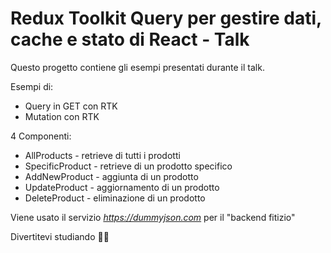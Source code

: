 # Redux Toolkit Query per gestire dati, cache e stato di React - Talk

Questo progetto contiene gli esempi presentati durante il talk.

Esempi di:

- Query in GET con RTK
- Mutation con RTK

4 Componenti:

- AllProducts - retrieve di tutti i prodotti
- SpecificProduct - retrieve di un prodotto specifico
- AddNewProduct - aggiunta di un prodotto
- UpdateProduct - aggiornamento di un prodotto
- DeleteProduct - eliminazione di un prodotto

Viene usato il servizio *https://dummyjson.com* per il "backend fitizio"

Divertitevi studiando 👋🏻
